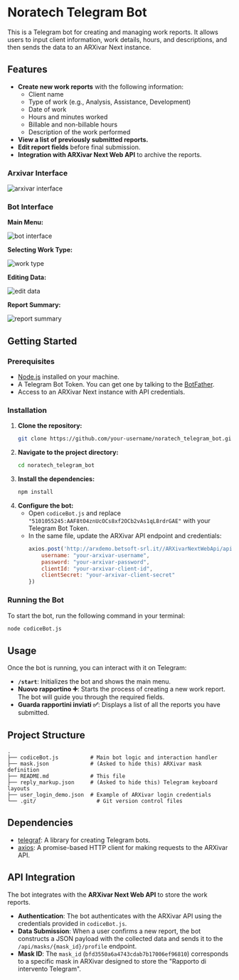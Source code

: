 # Noratech Telegram Bot

This is a Telegram bot for creating and managing work reports. It allows users to input client information, work details, hours, and descriptions, and then sends the data to an ARXivar Next instance.

## Features

- **Create new work reports** with the following information:
  - Client name
  - Type of work (e.g., Analysis, Assistance, Development)
  - Date of work
  - Hours and minutes worked
  - Billable and non-billable hours
  - Description of the work performed
- **View a list of previously submitted reports.**
- **Edit report fields** before final submission.
- **Integration with ARXivar Next Web API** to archive the reports.

### Arxivar Interface

![arxivar interface](https://github.com/decoder338/noratech_telegram_bot/assets/71758759/23118c33-03a4-4321-96aa-aa0c1a9d141e)

### Bot Interface

**Main Menu:**

![bot interface](https://github.com/decoder338/noratech_telegram_bot/assets/71758759/d3e5f2cf-8ca7-4dd9-9a9c-f899b704368a)

**Selecting Work Type:**

![work type](https://github.com/decoder338/noratech_telegram_bot/assets/71758759/174efaa6-86a4-424a-9635-a505bb4de545)

**Editing Data:**

![edit data](https://github.com/decoder338/noratech_telegram_bot/assets/71758759/e285e64a-ca2d-4e7c-b7f2-ab2b5b5f822a)

**Report Summary:**

![report summary](https://github.com/decoder338/noratech_telegram_bot/assets/71758759/e67b8cbb-7ad1-49f6-9d9b-a6d6358c3d6c)

## Getting Started

### Prerequisites

- [Node.js](https://nodejs.org/) installed on your machine.
- A Telegram Bot Token. You can get one by talking to the [BotFather](https://t.me/botfather).
- Access to an ARXivar Next instance with API credentials.

### Installation

1. **Clone the repository:**
   ```bash
   git clone https://github.com/your-username/noratech_telegram_bot.git
   ```
2. **Navigate to the project directory:**
   ```bash
   cd noratech_telegram_bot
   ```
3. **Install the dependencies:**
   ```bash
   npm install
   ```
4. **Configure the bot:**
   - Open `codiceBot.js` and replace `"5101055245:AAF8tO4znUcOCs8xf2OCb2vAs1qL8rdrGAE"` with your Telegram Bot Token.
   - In the same file, update the ARXivar API endpoint and credentials:
     ```javascript
     axios.post('http://arxdemo.betsoft-srl.it//ARXivarNextWebApi/api/Authentication', {
         username: "your-arxivar-username",
         password: "your-arxivar-password",
         clientId: "your-arxivar-client-id",
         clientSecret: "your-arxivar-client-secret"
     })
     ```

### Running the Bot

To start the bot, run the following command in your terminal:

```bash
node codiceBot.js
```

## Usage

Once the bot is running, you can interact with it on Telegram:

- **`/start`**: Initializes the bot and shows the main menu.
- **Nuovo rapportino ➕**: Starts the process of creating a new work report. The bot will guide you through the required fields.
- **Guarda rapportini inviati ✅**: Displays a list of all the reports you have submitted.

## Project Structure

```
.
├── codiceBot.js          # Main bot logic and interaction handler
├── mask.json             # (Asked to hide this) ARXivar mask definition
├── README.md             # This file
├── reply_markup.json     # (Asked to hide this) Telegram keyboard layouts
├── user_login_demo.json  # Example of ARXivar login credentials
└── .git/                   # Git version control files
```

## Dependencies

- [telegraf](https://www.npmjs.com/package/telegraf): A library for creating Telegram bots.
- [axios](https://www.npmjs.com/package/axios): A promise-based HTTP client for making requests to the ARXivar API.

## API Integration

The bot integrates with the **ARXivar Next Web API** to store the work reports.

- **Authentication**: The bot authenticates with the ARXivar API using the credentials provided in `codiceBot.js`.
- **Data Submission**: When a user confirms a new report, the bot constructs a JSON payload with the collected data and sends it to the `/api/masks/{mask_id}/profile` endpoint.
- **Mask ID**: The `mask_id` (`bfd3550a6a4743cdab7b17006ef96810`) corresponds to a specific mask in ARXivar designed to store the "Rapporto di intervento Telegram".
